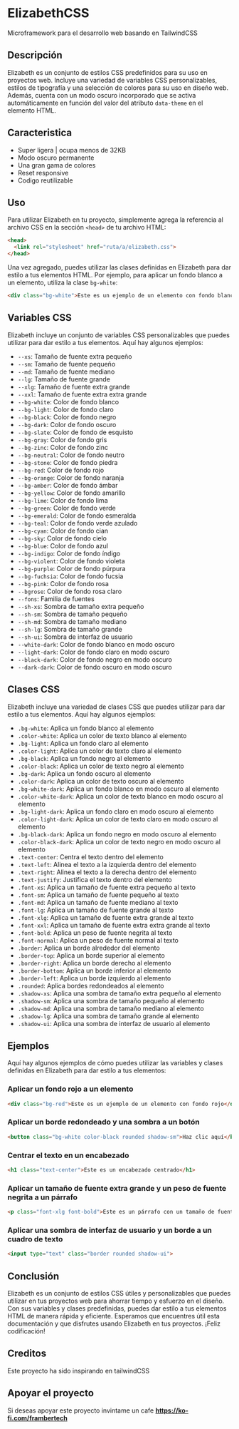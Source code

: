 # ElizabethCSS
Microframework para el desarrollo web basando en TailwindCSS 

## Descripción

Elizabeth es un conjunto de estilos CSS predefinidos para su uso en proyectos web. Incluye una variedad de variables CSS personalizables, estilos de tipografía y una selección de colores para su uso en diseño web. Además, cuenta con un modo oscuro incorporado que se activa automáticamente en función del valor del atributo `data-theme` en el elemento HTML.

## Caracteristica

- Super ligera | ocupa menos de 32KB
- Modo oscuro permanente
- Una gran gama de colores
- Reset responsive
- Codigo reutilizable

## Uso

Para utilizar Elizabeth en tu proyecto, simplemente agrega la referencia al archivo CSS en la sección `<head>` de tu archivo HTML:

```html
<head>
  <link rel="stylesheet" href="ruta/a/elizabeth.css">
</head>
```

Una vez agregado, puedes utilizar las clases definidas en Elizabeth para dar estilo a tus elementos HTML. Por ejemplo, para aplicar un fondo blanco a un elemento, utiliza la clase `bg-white`:

```html
<div class="bg-white">Este es un ejemplo de un elemento con fondo blanco</div>
```

## Variables CSS

Elizabeth incluye un conjunto de variables CSS personalizables que puedes utilizar para dar estilo a tus elementos. Aquí hay algunos ejemplos:

- `--xs`: Tamaño de fuente extra pequeño
- `--sm`: Tamaño de fuente pequeño
- `--md`: Tamaño de fuente mediano
- `--lg`: Tamaño de fuente grande
- `--xlg`: Tamaño de fuente extra grande
- `--xxl`: Tamaño de fuente extra extra grande
- `--bg-white`: Color de fondo blanco
- `--bg-light`: Color de fondo claro
- `--bg-black`: Color de fondo negro
- `--bg-dark`: Color de fondo oscuro
- `--bg-slate`: Color de fondo de esquisto
- `--bg-gray`: Color de fondo gris
- `--bg-zinc`: Color de fondo zinc
- `--bg-neutral`: Color de fondo neutro
- `--bg-stone`: Color de fondo piedra
- `--bg-red`: Color de fondo rojo
- `--bg-orange`: Color de fondo naranja
- `--bg-amber`: Color de fondo ámbar
- `--bg-yellow`: Color de fondo amarillo
- `--bg-lime`: Color de fondo lima
- `--bg-green`: Color de fondo verde
- `--bg-emerald`: Color de fondo esmeralda
- `--bg-teal`: Color de fondo verde azulado
- `--bg-cyan`: Color de fondo cian
- `--bg-sky`: Color de fondo cielo
- `--bg-blue`: Color de fondo azul
- `--bg-indigo`: Color de fondo índigo
- `--bg-violent`: Color de fondo violeta
- `--bg-purple`: Color de fondo púrpura
- `--bg-fuchsia`: Color de fondo fucsia
- `--bg-pink`: Color de fondo rosa
- `--bgrose`: Color de fondo rosa claro
- `--fons`: Familia de fuentes
- `--sh-xs`: Sombra de tamaño extra pequeño
- `--sh-sm`: Sombra de tamaño pequeño
- `--sh-md`: Sombra de tamaño mediano
- `--sh-lg`: Sombra de tamaño grande
- `--sh-ui`: Sombra de interfaz de usuario
- `--white-dark`: Color de fondo blanco en modo oscuro
- `--light-dark`: Color de fondo claro en modo oscuro
- `--black-dark`: Color de fondo negro en modo oscuro
- `--dark-dark`: Color de fondo oscuro en modo oscuro

## Clases CSS

Elizabeth incluye una variedad de clases CSS que puedes utilizar para dar estilo a tus elementos. Aquí hay algunos ejemplos:

- `.bg-white`: Aplica un fondo blanco al elemento
- `.color-white`: Aplica un color de texto blanco al elemento
- `.bg-light`: Aplica un fondo claro al elemento
- `.color-light`: Aplica un color de texto claro al elemento
- `.bg-black`: Aplica un fondo negro al elemento
- `.color-black`: Aplica un color de texto negro al elemento
- `.bg-dark`: Aplica un fondo oscuro al elemento
- `.color-dark`: Aplica un color de texto oscuro al elemento
- `.bg-white-dark`: Aplica un fondo blanco en modo oscuro al elemento
- `.color-white-dark`: Aplica un color de texto blanco en modo oscuro al elemento
- `.bg-light-dark`: Aplica un fondo claro en modo oscuro al elemento
- `.color-light-dark`: Aplica un color de texto claro en modo oscuro al elemento
- `.bg-black-dark`: Aplica un fondo negro en modo oscuro al elemento
- `.color-black-dark`: Aplica un color de texto negro en modo oscuro al elemento
- `.text-center`: Centra el texto dentro del elemento
- `.text-left`: Alinea el texto a la izquierda dentro del elemento
- `.text-right`: Alinea el texto a la derecha dentro del elemento
- `.text-justify`: Justifica el texto dentro del elemento
- `.font-xs`: Aplica un tamaño de fuente extra pequeño al texto
- `.font-sm`: Aplica un tamaño de fuente pequeño al texto
- `.font-md`: Aplica un tamaño de fuente mediano al texto
- `.font-lg`: Aplica un tamaño de fuente grande al texto
- `.font-xlg`: Aplica un tamaño de fuente extra grande al texto
- `.font-xxl`: Aplica un tamaño de fuente extra extra grande al texto
- `.font-bold`: Aplica un peso de fuente negrita al texto
- `.font-normal`: Aplica un peso de fuente normal al texto
- `.border`: Aplica un borde alrededor del elemento
- `.border-top`: Aplica un borde superior al elemento
- `.border-right`: Aplica un borde derecho al elemento
- `.border-bottom`: Aplica un borde inferior al elemento
- `.border-left`: Aplica un borde izquierdo al elemento
- `.rounded`: Aplica bordes redondeados al elemento
- `.shadow-xs`: Aplica una sombra de tamaño extra pequeño al elemento
- `.shadow-sm`: Aplica una sombra de tamaño pequeño al elemento
- `.shadow-md`: Aplica una sombra de tamaño mediano al elemento
- `.shadow-lg`: Aplica una sombra de tamaño grande al elemento
- `.shadow-ui`: Aplica una sombra de interfaz de usuario al elemento

## Ejemplos

Aquí hay algunos ejemplos de cómo puedes utilizar las variables y clases definidas en Elizabeth para dar estilo a tus elementos:

### Aplicar un fondo rojo a un elemento

```html
<div class="bg-red">Este es un ejemplo de un elemento con fondo rojo</div>
```

### Aplicar un borde redondeado y una sombra a un botón

```html
<button class="bg-white color-black rounded shadow-sm">Haz clic aquí</button>
```

### Centrar el texto en un encabezado

```html
<h1 class="text-center">Este es un encabezado centrado</h1>
```

### Aplicar un tamaño de fuente extra grande y un peso de fuente negrita a un párrafo

```html
<p class="font-xlg font-bold">Este es un párrafo con un tamaño de fuente extra grande y un peso de fuente negrita</p>
```

### Aplicar una sombra de interfaz de usuario y un borde a un cuadro de texto

```html
<input type="text" class="border rounded shadow-ui">
```

## Conclusión

Elizabeth es un conjunto de estilos CSS útiles y personalizables que puedes utilizar en tus proyectos web para ahorrar tiempo y esfuerzo en el diseño. Con sus variables y clases predefinidas, puedes dar estilo a tus elementos HTML de manera rápida y eficiente. Esperamos que encuentres útil esta documentación y que disfrutes usando Elizabeth en tus proyectos. ¡Feliz codificación!

## Creditos
Este proyecto ha sido inspirando en tailwindCSS

## Apoyar el proyecto

Si deseas apoyar este proyecto invintame un cafe **https://ko-fi.com/frambertech**

